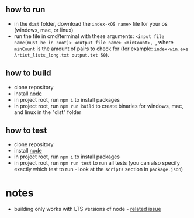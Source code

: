 ## how to run
- in the `dist` folder, download the `index-<OS name>` file for your os (windows, mac, or linux)
- run the file in cmd/terminal with these arguments: `<input file name(must be in root)> <output file name> <minCount>, `, where `minCount` is the amount of pairs to check for (for example: `index-win.exe Artist_lists_long.txt output.txt 50`).

## how to build
- clone repository
- install [node](https://nodejs.org/en/download/)
- in project root, run `npm i` to install packages
- in project root, run `npm run build` to create binaries for windows, mac, and linux in the "dist" folder

## how to test
- clone repository
- install [node](https://nodejs.org/en/download/)
- in project root, run `npm i` to install packages
- in project root, run `npm run test` to run all tests (you can also specify exactly which test to run - look at the `scripts` section in `package.json`)

# notes
- building only works with LTS versions of node - [related issue](https://github.com/vercel/pkg/issues/838)
